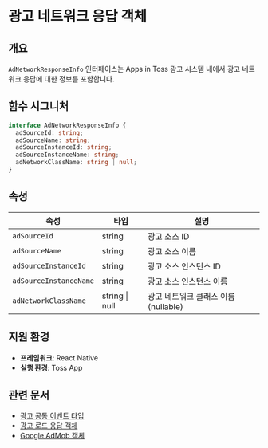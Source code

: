 # 광고 네트워크 응답 객체

## 개요

`AdNetworkResponseInfo` 인터페이스는 Apps in Toss 광고 시스템 내에서 광고 네트워크 응답에 대한 정보를 포함합니다.

## 함수 시그니처

```typescript
interface AdNetworkResponseInfo {
  adSourceId: string;
  adSourceName: string;
  adSourceInstanceId: string;
  adSourceInstanceName: string;
  adNetworkClassName: string | null;
}
```

## 속성

| 속성 | 타입 | 설명 |
|-----|------|------|
| `adSourceId` | string | 광고 소스 ID |
| `adSourceName` | string | 광고 소스 이름 |
| `adSourceInstanceId` | string | 광고 소스 인스턴스 ID |
| `adSourceInstanceName` | string | 광고 소스 인스턴스 이름 |
| `adNetworkClassName` | string \| null | 광고 네트워크 클래스 이름 (nullable) |

## 지원 환경

- **프레임워크**: React Native
- **실행 환경**: Toss App

## 관련 문서

- [광고 공통 이벤트 타입](/bedrock/reference/framework/광고/AdMobFullScreenEvent.html)
- [광고 로드 응답 객체](/bedrock/reference/framework/광고/ResponseInfo.html)
- [Google AdMob 객체](/bedrock/reference/framework/광고/GoogleAdMob.html)
